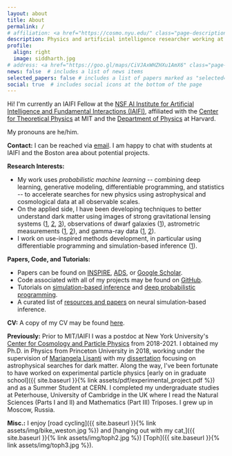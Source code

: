```yaml
---
layout: about
title: About
permalink: /
# affiliation: <a href="https://cosmo.nyu.edu/" class="page-description" target="_blank">Center for Cosmology and Particle Physics</a> • <a href="https://www.nyu.edu/" class="page-description" target="_blank">New York University</a>
description: Physics and artificial intelligence researcher working at the intersection of particle physics, astrophysics, cosmology, and statistics. 
profile:
  align: right
  image: siddharth.jpg
# address: <a href="https://goo.gl/maps/CiVJAxWHZHXu1AmX6" class="page-description" target="_blank">726 Broadway, New York, NY 10003</a>
news: false  # includes a list of news items
selected_papers: false # includes a list of papers marked as "selected={true}"
social: true  # includes social icons at the bottom of the page
---
```


Hi! I'm currently an IAIFI Fellow at the [NSF AI Institute for Artificial Intelligence and Fundamental Interactions (IAIFI)](https://iaifi.org/), affiliated with the [Center for Theoretical Physics](https://physics.mit.edu/research/labs-centers/center-for-theoretical-physics/) at MIT and the [Department of Physics](https://www.physics.harvard.edu/) at Harvard.

My pronouns are he/him.

**Contact:** 
I can be reached via [email](mailto:smsharma@mit.edu). I am happy to chat with students at IAIFI and the Boston area about potential projects.

**Research Interests:**
- My work uses _probabilistic machine learning_ -- combining deep learning, generative modeling, differentiable programming, and statistics -- to accelerate searches for new physics using astrophysical and cosmological data at all observable scales. 
- On the applied side, I have been developing techniques to better understand dark matter using images of strong gravitational lensing systems ([1](https://arxiv.org/abs/1909.02005), [2](https://arxiv.org/abs/2206.14820), [3](https://arxiv.org/abs/2208.13796)), observations of dwarf galaxies ([1](https://arxiv.org/abs/2208.12825)), astrometric measurements ([1](https://arxiv.org/abs/2003.02264), [2](https://arxiv.org/abs/2110.01620)), and gamma-ray data ([1](https://arxiv.org/abs/2010.10450), [2](https://arxiv.org/abs/2110.06931)).
- I work on use-inspired methods development, in particular using differentiable programming and simulation-based inference ([1](https://arxiv.org/abs/2306.12584)).

**Papers, Code, and Tutorials:** 
- Papers can be found on [INSPIRE](https://inspirehep.net/authors/1394493), [ADS](https://ui.adsabs.harvard.edu/public-libraries/y66hOF7ySaKvYhjCkixRiA), or [Google Scholar](https://scholar.google.com/citations?hl=en&user=hJVjhlwAAAAJ&view_op=list_works&sortby=pubdate).
- Code associated with all of my projects may be found on [GitHub](https://github.com/smsharma).
- Tutorials on [simulation-based inference](https://github.com/smsharma/sbi-lecture-mit) and [deep probabilistic programming](https://github.com/smsharma/deep-prob-prog-tutorials).
- A curated list of [resources and papers](https://github.com/smsharma/awesome-neural-sbi) on neural simulation-based inference.

**CV:**
A copy of my CV may be found [here](https://docs.google.com/viewer?url=https://github.com/smsharma/CV/raw/master-pdf/cv.pdf).

**Previously:** 
Prior to MIT/IAIFI I was a postdoc at New York University's [Center for Cosmology and Particle Physics](https://cosmo.nyu.edu/) from 2018-2021. I obtained my Ph.D. in Physics from Princeton University in 2018, working under the supervision of [Mariangela Lisanti](https://phy.princeton.edu/people/mariangela-lisanti) with my [dissertation](http://arks.princeton.edu/ark:/88435/dsp012v23vx15d) focusing on astrophysical searches for dark matter. Along the way, I've been fortunate to have worked on experimental particle physics [early on in graduate school]({{ site.baseurl }}{% link assets/pdf/experimental_project.pdf %}) and as a Summer Student at CERN. I completed my undergraduate studies at Peterhouse, University of Cambridge in the UK where I read the Natural Sciences (Parts I and II) and Mathematics (Part III) Triposes. I grew up in Moscow, Russia.

**Misc.:** 
I enjoy [road cycling]({{ site.baseurl }}{% link assets/img/bike_weston.jpg %}) and [hanging out with my cat,]({{ site.baseurl }}{% link assets/img/toph2.jpg %})  [Toph]({{ site.baseurl }}{% link assets/img/toph3.jpg %}).